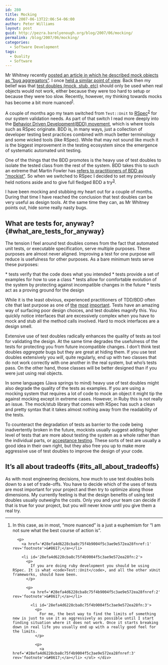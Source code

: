 ```yaml
---
id: 280
title: Mocking
date: 2007-06-13T22:06:54-06:00
author: Peter Williams
layout: post
guid: http://pezra.barelyenough.org/blog/2007/06/mocking/
permalink: /blog/2007/06/mocking/
categories:
  - Software Development
tags:
  - Quality
  - Software
---
```

Mr Whitney recently [posted an article in which he described mock objects as &#8220;bug aggregators&#8221;](http://www.blizzo.com/?p=58). I once [held a similar point of view](http://pezra.barelyenough.org/blog/2005/10/test-anti-pattern-proving-the-code-is-written-like-the-code-is-written/). Back then my belief was that [test doubles (mock, stub, etc)](http://www.martinfowler.com/bliki/TestDouble.html) should only be used when real objects would not work, either because they were too hard to setup or because they were too slow. Recently, however, my thinking towards mocks has become a bit more nuanced<sup id='28efa4d6228cba8c75f4b9004f5c3ae9e572ea28fnref:1'><a href='#28efa4d6228cba8c75f4b9004f5c3ae9e572ea28fn:1' rel='footnote'>1</a></sup>.

A couple of months ago my team switched from `Test::Unit` to [RSpec](http://rspec.rubyforge.org/)<sup id='28efa4d6228cba8c75f4b9004f5c3ae9e572ea28fnref:2'><a href='#28efa4d6228cba8c75f4b9004f5c3ae9e572ea28fn:2' rel='footnote'>2</a></sup> for our system validation needs. As part of that switch I read more deeply into the [Behavior Driven Development(BDD) movement](http://behaviour-driven.org/), which is where tools such as RSpec originate. BDD is, in many ways, just a collection of developer testing best practices combined with much better terminology and some wicked tools (like RSpec). While that may not sound like much it is the biggest improvement in the testing ecosystem since the emergence of systematic automated unit testing.

One of the things that the BDD promotes is the heavy use of test doubles to isolate the tested class from the rest of the system. BDD takes this to such an extreme that Martin Fowler has [refers to practitioners of BDD as &#8220;mockist&#8221;](http://www.martinfowler.com/articles/mocksArentStubs.html). So when we switched to RSpec I decided to set my previously held notions aside and to give full fledged BDD a try<sup id='28efa4d6228cba8c75f4b9004f5c3ae9e572ea28fnref:3'><a href='#28efa4d6228cba8c75f4b9004f5c3ae9e572ea28fn:3' rel='footnote'>3</a></sup>.

I have been mocking and stubbing my heart out for a couple of months. During that time I have reached the conclusion that test doubles can be very useful as design tools. At the same time they can, as Mr Whitney points out, hide some really nasty bugs.

## What are tests for, anyway? {#what_are_tests_for_anyway}

The tension I feel around test doubles comes from the fact that automated unit tests, or executable specification, serve multiple purposes. These purposes are almost never aligned. Improving a test for one purpose will reduce is usefulness for other purposes. As a bare minimum tests serve these purposes:

\* tests verify that the code does what you intended \* tests provide a set of examples for how to use a class \* tests allow for comfortable evolution of the system by protecting against incompatible changes in the future \* tests act as a proving ground for the design

While it is the least obvious, experienced practitioners of TDD/BDD often cite that last purpose as one of [the](http://homepage.mac.com/keithray/blog/2006/04/18/) [most](http://codebetter.com/blogs/jeremy.miller/archive/2005/07/20/129540.aspx) [important](http://www.agiledata.org/essays/tdd.html#PartingThoughts). Tests have an amazing way of surfacing poor design choices, and test doubles magnify this. You quickly notice interfaces that are excessively complex when you have to mock and stub all the method calls involved. Hard to mock interfaces are a design smell.

Extensive use of test doubles radically enhances the quality of tests as tool for validating the design. At the same time degrades the usefulness of the tests for protecting you from future incompatible changes. I don&#8217;t think test doubles _aggregate_ bugs but they are great at hiding them. If you use test doubles extensively you _will_, quite regularly, end up with two classes that do not work correctly with one another in the real system, but who&#8217;s tests pass. On the other hand, those classes will be better designed than if you were just using real objects.

In some languages (Java springs to mind) heavy use of test doubles might also degrade the quality of the tests as examples. If you are using a mocking system that requires a lot of code to mock an object it might tip the against mocking except in extreme cases. However, in Ruby this is not really an issue. The mock/stub library that comes with RSpec has such a clean and pretty syntax that it takes almost nothing away from the readability of the tests.

To counteract the degradation of tests as barrier to the code being inadvertently broken in the future, mockists usually suggest adding higher level of tests that are more about testing the system as a whole rather than the individual parts, or [acceptance testing](http://en.wikipedia.org/wiki/Acceptance_testing). These sorts of test are usually a good idea in their own right, but they also free you up to make more aggressive use of test doubles to improve the design of your code.

## It&#8217;s all about tradeoffs {#its_all_about_tradeoffs}

As with most engineering decisions, how much to use test doubles boils down to a set of trade-offs. You have to decide which of the uses of tests are most important for your project and then try to optimize along those dimensions. My currently feeling is that the design benefits of using test doubles usually outweighs the costs. Only you and your team can decide if that is true for your project, but you will never know until you give them a real try.

<div class='footnotes'>
  <hr />
  
  <ol>
    <li id='28efa4d6228cba8c75f4b9004f5c3ae9e572ea28fn:1'>
      <p>
        In this case, as in most, &#8220;more nuanced&#8221; is a just a euphemism for &#8220;I am not sure what the best course of action is&#8221;.
      </p>
      
      <p>
        <a href='#28efa4d6228cba8c75f4b9004f5c3ae9e572ea28fnref:1' rev='footnote'>&#8617;</a></li> 
        
        <li id='28efa4d6228cba8c75f4b9004f5c3ae9e572ea28fn:2'>
          <p>
            If you are doing ruby development you should be using RSpec. It is what <code>Test::Unit</code>, and all the other xUnit frameworks, should have been.
          </p>
          
          <p>
            <a href='#28efa4d6228cba8c75f4b9004f5c3ae9e572ea28fnref:2' rev='footnote'>&#8617;</a></li> 
            
            <li id='28efa4d6228cba8c75f4b9004f5c3ae9e572ea28fn:3'>
              <p>
                For me, the best way to find the limits of something new is just to use it as aggressively as possible until I start finding situation where it does not work. Once it starts breaking down in real life you usually end up with a really good feel for the limits.
              </p>
              
              <p>
                <a href='#28efa4d6228cba8c75f4b9004f5c3ae9e572ea28fnref:3' rev='footnote'>&#8617;</a></li> </ol> </div>